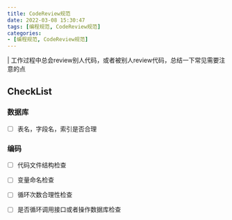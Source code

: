 ```yaml
---
title: CodeReview规范
date: 2022-03-08 15:30:47
tags: [编程规范, CodeReview规范]
categories:
- [编程规范, CodeReview规范]
---
```


| 工作过程中总会review别人代码，或者被别人review代码，总结一下常见需要注意的点

## CheckList
### 数据库
- [ ] 表名，字段名，索引是否合理

### 编码
- [ ] 代码文件结构检查
- [ ] 变量命名检查
- [ ] 循环次数合理性检查
- [ ] 是否循环调用接口或者操作数据库检查


